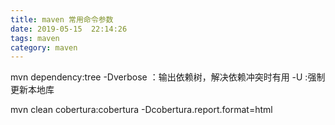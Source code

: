 ```yaml
---
title: maven 常用命令参数
date: 2019-05-15  22:14:26
tags: maven          
category: maven
---
```


mvn dependency:tree -Dverbose ：输出依赖树，解决依赖冲突时有用
-U :强制更新本地库

 mvn clean cobertura:cobertura -Dcobertura.report.format=html